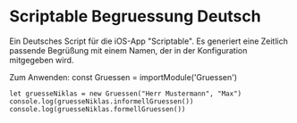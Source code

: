 # Scriptable Begruessung Deutsch
 Ein Deutsches Script für die iOS-App "Scriptable". Es generiert eine Zeitlich passende Begrüßung mit einem Namen, der in der Konfiguration mitgegeben wird.

Zum Anwenden:
    const Gruessen = importModule('Gruessen')
    
    let gruesseNiklas = new Gruessen("Herr Mustermann", "Max")
    console.log(gruesseNiklas.informellGruessen())
    console.log(gruesseNiklas.formellGruessen())